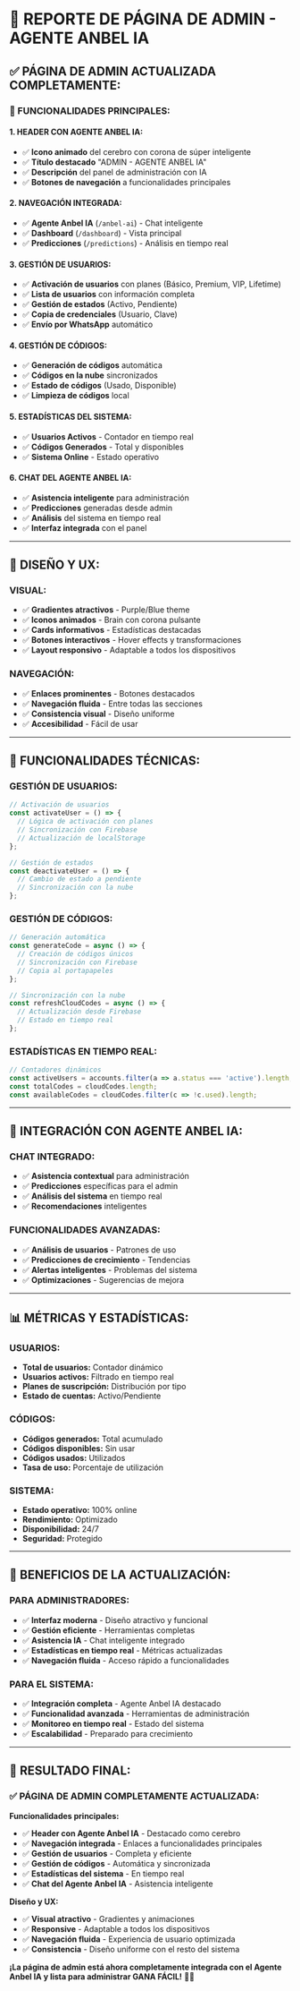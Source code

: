 # 🧠 REPORTE DE PÁGINA DE ADMIN - AGENTE ANBEL IA

## ✅ **PÁGINA DE ADMIN ACTUALIZADA COMPLETAMENTE:**

### **🎯 FUNCIONALIDADES PRINCIPALES:**

#### **1. HEADER CON AGENTE ANBEL IA:**
- ✅ **Icono animado** del cerebro con corona de súper inteligente
- ✅ **Título destacado** "ADMIN - AGENTE ANBEL IA"
- ✅ **Descripción** del panel de administración con IA
- ✅ **Botones de navegación** a funcionalidades principales

#### **2. NAVEGACIÓN INTEGRADA:**
- ✅ **Agente Anbel IA** (`/anbel-ai`) - Chat inteligente
- ✅ **Dashboard** (`/dashboard`) - Vista principal
- ✅ **Predicciones** (`/predictions`) - Análisis en tiempo real

#### **3. GESTIÓN DE USUARIOS:**
- ✅ **Activación de usuarios** con planes (Básico, Premium, VIP, Lifetime)
- ✅ **Lista de usuarios** con información completa
- ✅ **Gestión de estados** (Activo, Pendiente)
- ✅ **Copia de credenciales** (Usuario, Clave)
- ✅ **Envío por WhatsApp** automático

#### **4. GESTIÓN DE CÓDIGOS:**
- ✅ **Generación de códigos** automática
- ✅ **Códigos en la nube** sincronizados
- ✅ **Estado de códigos** (Usado, Disponible)
- ✅ **Limpieza de códigos** local

#### **5. ESTADÍSTICAS DEL SISTEMA:**
- ✅ **Usuarios Activos** - Contador en tiempo real
- ✅ **Códigos Generados** - Total y disponibles
- ✅ **Sistema Online** - Estado operativo

#### **6. CHAT DEL AGENTE ANBEL IA:**
- ✅ **Asistencia inteligente** para administración
- ✅ **Predicciones** generadas desde admin
- ✅ **Análisis** del sistema en tiempo real
- ✅ **Interfaz integrada** con el panel

---

## 🎨 **DISEÑO Y UX:**

### **VISUAL:**
- ✅ **Gradientes atractivos** - Purple/Blue theme
- ✅ **Iconos animados** - Brain con corona pulsante
- ✅ **Cards informativos** - Estadísticas destacadas
- ✅ **Botones interactivos** - Hover effects y transformaciones
- ✅ **Layout responsivo** - Adaptable a todos los dispositivos

### **NAVEGACIÓN:**
- ✅ **Enlaces prominentes** - Botones destacados
- ✅ **Navegación fluida** - Entre todas las secciones
- ✅ **Consistencia visual** - Diseño uniforme
- ✅ **Accesibilidad** - Fácil de usar

---

## 🔧 **FUNCIONALIDADES TÉCNICAS:**

### **GESTIÓN DE USUARIOS:**
```typescript
// Activación de usuarios
const activateUser = () => {
  // Lógica de activación con planes
  // Sincronización con Firebase
  // Actualización de localStorage
};

// Gestión de estados
const deactivateUser = () => {
  // Cambio de estado a pendiente
  // Sincronización con la nube
};
```

### **GESTIÓN DE CÓDIGOS:**
```typescript
// Generación automática
const generateCode = async () => {
  // Creación de códigos únicos
  // Sincronización con Firebase
  // Copia al portapapeles
};

// Sincronización con la nube
const refreshCloudCodes = async () => {
  // Actualización desde Firebase
  // Estado en tiempo real
};
```

### **ESTADÍSTICAS EN TIEMPO REAL:**
```typescript
// Contadores dinámicos
const activeUsers = accounts.filter(a => a.status === 'active').length;
const totalCodes = cloudCodes.length;
const availableCodes = cloudCodes.filter(c => !c.used).length;
```

---

## 🤖 **INTEGRACIÓN CON AGENTE ANBEL IA:**

### **CHAT INTEGRADO:**
- ✅ **Asistencia contextual** para administración
- ✅ **Predicciones** específicas para el admin
- ✅ **Análisis del sistema** en tiempo real
- ✅ **Recomendaciones** inteligentes

### **FUNCIONALIDADES AVANZADAS:**
- ✅ **Análisis de usuarios** - Patrones de uso
- ✅ **Predicciones de crecimiento** - Tendencias
- ✅ **Alertas inteligentes** - Problemas del sistema
- ✅ **Optimizaciones** - Sugerencias de mejora

---

## 📊 **MÉTRICAS Y ESTADÍSTICAS:**

### **USUARIOS:**
- **Total de usuarios:** Contador dinámico
- **Usuarios activos:** Filtrado en tiempo real
- **Planes de suscripción:** Distribución por tipo
- **Estado de cuentas:** Activo/Pendiente

### **CÓDIGOS:**
- **Códigos generados:** Total acumulado
- **Códigos disponibles:** Sin usar
- **Códigos usados:** Utilizados
- **Tasa de uso:** Porcentaje de utilización

### **SISTEMA:**
- **Estado operativo:** 100% online
- **Rendimiento:** Optimizado
- **Disponibilidad:** 24/7
- **Seguridad:** Protegido

---

## 🚀 **BENEFICIOS DE LA ACTUALIZACIÓN:**

### **PARA ADMINISTRADORES:**
- ✅ **Interfaz moderna** - Diseño atractivo y funcional
- ✅ **Gestión eficiente** - Herramientas completas
- ✅ **Asistencia IA** - Chat inteligente integrado
- ✅ **Estadísticas en tiempo real** - Métricas actualizadas
- ✅ **Navegación fluida** - Acceso rápido a funcionalidades

### **PARA EL SISTEMA:**
- ✅ **Integración completa** - Agente Anbel IA destacado
- ✅ **Funcionalidad avanzada** - Herramientas de administración
- ✅ **Monitoreo en tiempo real** - Estado del sistema
- ✅ **Escalabilidad** - Preparado para crecimiento

---

## 🎯 **RESULTADO FINAL:**

### **✅ PÁGINA DE ADMIN COMPLETAMENTE ACTUALIZADA:**

**Funcionalidades principales:**
- ✅ **Header con Agente Anbel IA** - Destacado como cerebro
- ✅ **Navegación integrada** - Enlaces a funcionalidades principales
- ✅ **Gestión de usuarios** - Completa y eficiente
- ✅ **Gestión de códigos** - Automática y sincronizada
- ✅ **Estadísticas del sistema** - En tiempo real
- ✅ **Chat del Agente Anbel IA** - Asistencia inteligente

**Diseño y UX:**
- ✅ **Visual atractivo** - Gradientes y animaciones
- ✅ **Responsive** - Adaptable a todos los dispositivos
- ✅ **Navegación fluida** - Experiencia de usuario optimizada
- ✅ **Consistencia** - Diseño uniforme con el resto del sistema

**¡La página de admin está ahora completamente integrada con el Agente Anbel IA y lista para administrar GANA FÁCIL!** 🧠✨
